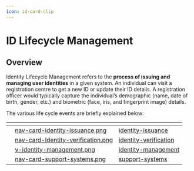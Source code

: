 ```yaml
---
icon: id-card-clip
---
```


# ID Lifecycle Management

## Overview

Identity Lifecycle Management refers to the **process of issuing and managing user identities** in a given system. An individual can visit a registration centre to get a new ID or update their ID details. A registration officer would typically capture the individual’s demographic (name, date of birth, gender, etc.) and biometric (face, iris, and fingerprint image) details.

The various life cycle events are briefly explained below:

<table data-view="cards"><thead><tr><th></th><th data-hidden data-card-cover data-type="files"></th><th data-hidden data-card-target data-type="content-ref"></th></tr></thead><tbody><tr><td></td><td><a href="../.gitbook/assets/nav-card-identity-issuance.png">nav-card-identity-issuance.png</a></td><td><a href="identity-issuance/">identity-issuance</a></td></tr><tr><td></td><td><a href="../.gitbook/assets/nav-card-Identity-verification.png">nav-card-Identity-verification.png</a></td><td><a href="identity-verification/">identity-verification</a></td></tr><tr><td></td><td><a href="../.gitbook/assets/v-identity-management.png">v-identity-management.png</a></td><td><a href="identity-management/">identity-management</a></td></tr><tr><td></td><td><a href="../.gitbook/assets/nav-card-support-systems.png">nav-card-support-systems.png</a></td><td><a href="support-systems/">support-systems</a></td></tr></tbody></table>

<!--

## New ID issuance

![](../.gitbook/assets/id-registration-process.jpg)

### Pre-registration

[Pre-registration](identity-issuance/pre-registration/) is a resident-facing web-based portal that allows a resident to provide registration data, upload document proofs and book an appointment with a registration centre to complete the rest of the registration process. This data can be accessed by the registration officers who could then complete the registration process such as collecting biometrics, verifying the documents and other formalities thus saving time and effort at the registration centre.

A resident can access the pre-registration portal and do the following:

* Enter demographic data and upload supporting documents
* Book an appointment for one or many users for registration by choosing a suitable registration centre and a convenient time slot
* Receive appointment notifications
* Reschedule, update and cancel appointments

### Registration (enrolment)

Registration is a process that allows a resident to provide demographic information and biometrics by visiting a registration centre. The [Registration Client](identity-issuance/registration-client/) operated by a registration officer is used to securely capture the details and send them to [Registration Processor](identity-issuance/registration-processor/) for processing and issuance of an ID. If a resident has pre-registered, the registration officer can retrieve the registration data by giving the pre-registration ID to the Registration Client.

#### For adults

* The resident visits a registration centre.
* The registration officer captures demographic details, biometrics and documents and uploads the same for processing.
* Upon successful registration, a registration ID (RID) is allocated to the resident and an acknowledgement slip containing the captured details and the RID is issued (printed) to the resident as proof of registration.
* The registration processor processes the registration details perform quality checks and checks for duplicate entries (de-duplication).
* Upon successful processing, a Unique Identification Number (UIN) is allocated to the resident and a notification is sent to the resident on the registered phone number and/or email.
* Upon a failure in processing, the registration process is discarded and a notification is sent to the resident on the registered phone number and/or email.

#### For infants/children

* A child visits the registration centre along with a guardian/parent.
* The registration officer captures the demographic details along with the face photo.

_Note: For infants/children less than 5 years old, the Registration Client does not capture the biometrics as they are still evolving. However, the country may choose to override the same by modifying the rules accordingly._

* Parent/guardian' UIN or RID and the biometrics needed for authentication are captured.
* Additionally, a **proof of relationship** document is uploaded.
* Upon successful registration, an acknowledgement receipt containing the registration ID is issued to the parent/guardian.

## ID data update/updating individual’s information

* Residents can update their information in two ways:
  * By visiting the registration centre: The demographic and biometric information can be updated at the centres.
  * Update only the demographic information using [Resident Services](https://docs.mosip.io/1.2.0/modules/resident-services).
* Registration receipt containing the Registration Identity(RID), labels and data in the configured language, and QR code (of the RID) provided to the resident at the centre.
* Updated ID credentials were sent to the resident via the country’s configured printing and postal service.
* Notifications were sent to the resident using the email ID and mobile number provided as a part of demographic data collection.

## De-activate/re-activate individual’s ID

* De-activate ID means an individual will not be able to authenticate themselves by using the UIN or VID.
* If a country wants to deactivate an individual’s ID for any specific reason, the system deactivates the individual’s ID after certain validations are performed in the [Registration Processor](identity-issuance/registration-processor/).
* Likewise, a country can also re-activate an individual’s ID as need be.

## Finding a lost ID

In the event of loss of the ID, the resident can go to the nearest registration centre and provide his/her biometrics and optionally provide demographic details. The details are sent to the MOSIP server which performs a biometric and demographic match. Upon a successful match, MOSIP provides mechanisms to retrieve the UIN of the resident which may be printed and delivered to the resident. Notifications are sent to the resident's registered email and/or phone.

## Correction process

* In case the system finds an error in the demographic data, documents or biometric data provided by an individual, the correction flow is triggered.
* Before issuing the UIN for the individual, the incorrect or incomplete information provided by the individual is intimated to them.
* Once the corrected information is received by the system, a correction procedure is triggered.
* Updated ID credentials are sent to the resident via the country’s configured printing and postal service.

-->